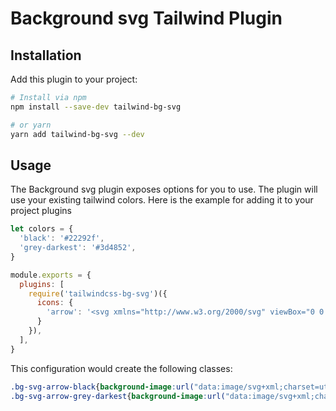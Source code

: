 # Background svg Tailwind Plugin

## Installation

Add this plugin to your project:

```bash
# Install via npm
npm install --save-dev tailwind-bg-svg

# or yarn
yarn add tailwind-bg-svg --dev
```

## Usage

The Background svg plugin exposes options for you to use. The plugin will use your existing tailwind colors.
Here is the example for adding it to your project plugins


```js
let colors = {
  'black': '#22292f',
  'grey-darkest': '#3d4852',
}

module.exports = {
  plugins: [
    require('tailwindcss-bg-svg')({
      icons: {
        'arrow': '<svg xmlns="http://www.w3.org/2000/svg" viewBox="0 0 15.04 12.37"><path d="M.5,6.19H14.35" fill="none" stroke="svgcolor" stroke-linecap="round" stroke-linejoin="round"/><polyline points="8.86 0.5 14.54 6.19 8.86 11.87" fill="none" stroke="svgcolor" stroke-linecap="round" stroke-linejoin="round"/></svg>',
      }
    }),
  ],
}
```

This configuration would create the following classes:

```css
.bg-svg-arrow-black{background-image:url("data:image/svg+xml;charset=utf-8,%3Csvg xmlns='http://www.w3.org/2000/svg' viewBox='0 0 24.99 25'%3E%3Cpath d='M24.65 21.61l-4.87-4.87a1.16 1.16 0 0 0-.78-.34h-.8a10.14 10.14 0 1 0-1.75 1.75V19a1.16 1.16 0 0 0 .34.83l4.87 4.87a1.17 1.17 0 0 0 1.65 0l1.38-1.38a1.16 1.16 0 0 0-.04-1.71zm-14.5-5.22a6.25 6.25 0 1 1 6.25-6.25 6.24 6.24 0 0 1-6.25 6.25z' fill='%2322292f'/%3E%3C/svg%3E")}
.bg-svg-arrow-grey-darkest{background-image:url("data:image/svg+xml;charset=utf-8,%3Csvg xmlns='http://www.w3.org/2000/svg' viewBox='0 0 24.99 25'%3E%3Cpath d='M24.65 21.61l-4.87-4.87a1.16 1.16 0 0 0-.78-.34h-.8a10.14 10.14 0 1 0-1.75 1.75V19a1.16 1.16 0 0 0 .34.83l4.87 4.87a1.17 1.17 0 0 0 1.65 0l1.38-1.38a1.16 1.16 0 0 0-.04-1.71zm-14.5-5.22a6.25 6.25 0 1 1 6.25-6.25 6.24 6.24 0 0 1-6.25 6.25z' fill='%233d4852'/%3E%3C/svg%3E")}
```
